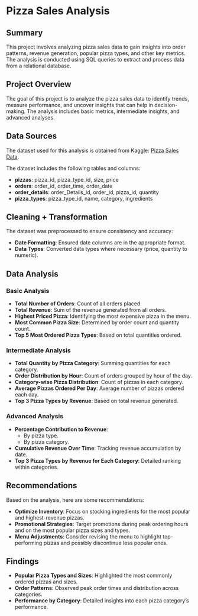 # Pizza Sales Analysis

## Summary
This project involves analyzing pizza sales data to gain insights into order patterns, revenue generation, popular pizza types, and other key metrics. The analysis is conducted using SQL queries to extract and process data from a relational database.

## Project Overview
The goal of this project is to analyze the pizza sales data to identify trends, measure performance, and uncover insights that can help in decision-making. The analysis includes basic metrics, intermediate insights, and advanced analyses.

## Data Sources

The dataset used for this analysis is obtained from Kaggle: [Pizza Sales Data]( https://www.kaggle.com/datasets/mysarahmadbhat/pizza-place-sales).

The dataset includes the following tables and columns:

- **pizzas**: pizza_id, pizza_type_id, size, price
- **orders**: order_id, order_time, order_date
- **order_details**: order_Details_id, order_id, pizza_id, quantity
- **pizza_types**: pizza_type_id, name, category, ingredients

## Cleaning + Transformation
The dataset was preprocessed to ensure consistency and accuracy:
- **Date Formatting**: Ensured date columns are in the appropriate format.
- **Data Types**: Converted data types where necessary (price, quantity to numeric).

## Data Analysis

### Basic Analysis
- **Total Number of Orders**: Count of all orders placed.
- **Total Revenue**: Sum of the revenue generated from all orders.
- **Highest Priced Pizza**: Identifying the most expensive pizza in the menu.
- **Most Common Pizza Size**: Determined by order count and quantity count.
- **Top 5 Most Ordered Pizza Types**: Based on total quantities ordered.

### Intermediate Analysis
- **Total Quantity by Pizza Category**: Summing quantities for each category.
- **Order Distribution by Hour**: Count of orders grouped by hour of the day.
- **Category-wise Pizza Distribution**: Count of pizzas in each category.
- **Average Pizzas Ordered Per Day**: Average number of pizzas ordered each day.
- **Top 3 Pizza Types by Revenue**: Based on total revenue generated.

### Advanced Analysis
- **Percentage Contribution to Revenue**: 
  - By pizza type.
  - By pizza category.
- **Cumulative Revenue Over Time**: Tracking revenue accumulation by date.
- **Top 3 Pizza Types by Revenue for Each Category**: Detailed ranking within categories.

## Recommendations
Based on the analysis, here are some recommendations:
- **Optimize Inventory**: Focus on stocking ingredients for the most popular and highest-revenue pizzas.
- **Promotional Strategies**: Target promotions during peak ordering hours and on the most popular pizza sizes and types.
- **Menu Adjustments**: Consider revising the menu to highlight top-performing pizzas and possibly discontinue less popular ones.

## Findings

- **Popular Pizza Types and Sizes**: Highlighted the most commonly ordered pizzas and sizes.
- **Order Patterns**: Observed peak order times and distribution across categories.
- **Performance by Category**: Detailed insights into each pizza category’s performance.
